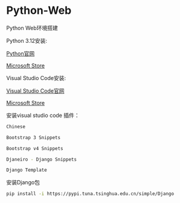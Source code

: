 # Python-Web
Python Web环境搭建

Python 3.12安装:

[Python官网](https://www.python.org/downloads/)

[Microsoft Store](https://apps.microsoft.com/detail/9ncvdn91xzqp)

Visual Studio Code安装:

[Visual Studio Code官网](https://code.visualstudio.com/Download)

[Microsoft Store](https://apps.microsoft.com/detail/xp9khm4bk9fz7q)


安装visual studio code 插件：
```bash
Chinese
```
```bash
Bootstrap 3 Snippets
```
```bash
Bootstrap v4 Snippets
```
```bash
Djaneiro - Django Snippets
```
```bash
Django Template
```

安装Django包
```bash
pip install -i https://pypi.tuna.tsinghua.edu.cn/simple/Django
```
